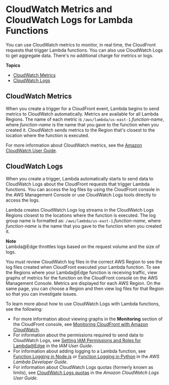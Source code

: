 # CloudWatch Metrics and CloudWatch Logs for Lambda Functions<a name="lambda-cloudwatch-metrics-logging"></a>

You can use CloudWatch metrics to monitor, in real time, the CloudFront requests that trigger Lambda functions\. You can also use CloudWatch Logs to get aggregate data\. There's no additional charge for metrics or logs\.

**Topics**
+ [CloudWatch Metrics](#lambda-cloudwatch-metrics)
+ [CloudWatch Logs](#lambda-cloudwatch-logs)

## CloudWatch Metrics<a name="lambda-cloudwatch-metrics"></a>

When you create a trigger for a CloudFront event, Lambda begins to send metrics to CloudWatch automatically\. Metrics are available for all Lambda Regions\. The name of each metric is `/aws/lambda/us-east-1`\.*function\-name*, where *function\-name* is the name that you gave to the function when you created it\. CloudWatch sends metrics to the Region that's closest to the location where the function is executed\.

For more information about CloudWatch metrics, see the [Amazon CloudWatch User Guide](https://docs.aws.amazon.com/AmazonCloudWatch/latest/monitoring/)\.

## CloudWatch Logs<a name="lambda-cloudwatch-logs"></a>

When you create a trigger, Lambda automatically starts to send data to CloudWatch Logs about the CloudFront requests that trigger Lambda functions\. You can access the log files by using the CloudFront console in the AWS Management Console or use CloudWatch Logs tools directly to access the logs\.

Lambda creates CloudWatch Logs log streams in the CloudWatch Logs Regions closest to the locations where the function is executed\. The log group name is formatted as: `/aws/lambda/us-east-1`\.*function\-name*, where *function\-name* is the name that you gave to the function when you created it\. 

**Note**  
Lambda@Edge throttles logs based on the request volume and the size of logs\.

You must review CloudWatch log files in the correct AWS Region to see the log files created when CloudFront executed your Lambda function\. To see the Regions where your Lambda@Edge function is receiving traffic, view graphs of metrics for the function on the CloudFront console on the AWS Management Console\. Metrics are displayed for each AWS Region\. On the same page, you can choose a Region and then view log files for that Region so that you can investigate issues\. 

To learn more about how to use CloudWatch Logs with Lambda functions, see the following:
+ For more information about viewing graphs in the **Monitoring** section of the CloudFront console, see [Monitoring CloudFront with Amazon CloudWatch](monitoring-using-cloudwatch.md)\.
+ For information about the permissions required to send data to CloudWatch Logs, see [Setting IAM Permissions and Roles for Lambda@Edge](https://docs.aws.amazon.com/lambda/latest/dg/lambda-edge.html#lambda-edge-permissions) in the *IAM User Guide*\.
+ For information about adding logging to a Lambda function, see [Function Logging in Node\.js](https://docs.aws.amazon.com/lambda/latest/dg/nodejs-prog-model-logging.html) or [Function Logging in Python](https://docs.aws.amazon.com/lambda/latest/dg/python-logging.html) in the *AWS Lambda Developer Guide*\. 
+ For information about CloudWatch Logs quotas \(formerly known as limits\), see [CloudWatch Logs quotas](https://docs.aws.amazon.com/AmazonCloudWatch/latest/logs/cloudwatch_limits_cwl.html) in the *Amazon CloudWatch Logs User Guide*\.